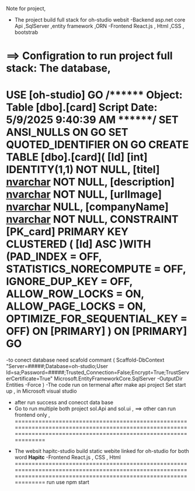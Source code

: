 Note for project,
* The project build full stack for oh-studio websit 
-Backend asp.net core Api ,SqlServer ,entity framework ,ORN 
-Frontend  React.js , Html ,CSS , bootstrab 

==> Configration to run project full stack:
The database,
=================================================================================================================================================================
USE [oh-studio]
GO
/****** Object:  Table [dbo].[card]    Script Date: 5/9/2025 9:40:39 AM ******/
SET ANSI_NULLS ON
GO
SET QUOTED_IDENTIFIER ON
GO
CREATE TABLE [dbo].[card](
	[Id] [int] IDENTITY(1,1) NOT NULL,
	[titel] [nvarchar](50) NOT NULL,
	[description] [nvarchar](100) NOT NULL,
	[urlImage] [nvarchar](500) NULL,
	[companyName] [nvarchar](500) NOT NULL,
 CONSTRAINT [PK_card] PRIMARY KEY CLUSTERED 
(
	[Id] ASC
)WITH (PAD_INDEX = OFF, STATISTICS_NORECOMPUTE = OFF, IGNORE_DUP_KEY = OFF, ALLOW_ROW_LOCKS = ON, ALLOW_PAGE_LOCKS = ON, OPTIMIZE_FOR_SEQUENTIAL_KEY = OFF) ON [PRIMARY]
) ON [PRIMARY]
GO
================================================================================================================================================================

-to conect database need scafold commant
( Scaffold-DbContext "Server=#####;Database=oh-studio;User Id=sa;Password=#####;Trusted_Connection=False;Encrypt=True;TrustServerCertificate=True"
  Microsoft.EntityFrameworkCore.SqlServer -OutputDir Entities -Force )
-The code run on termenal after make api project Set start up , in Microsoft visual studio
- after run success and conecct data base
- Go to run multiple both project sol.Api and sol.ui ,
==> other can run frontend only ,
==================================================================================================================================================================
* The websit hapitc-studio build static webite linked for oh-studio for both word **Hapitc**
  -Frontend React.js , CSS , Html
==================================================================================================================================================================
run use
npm start 
